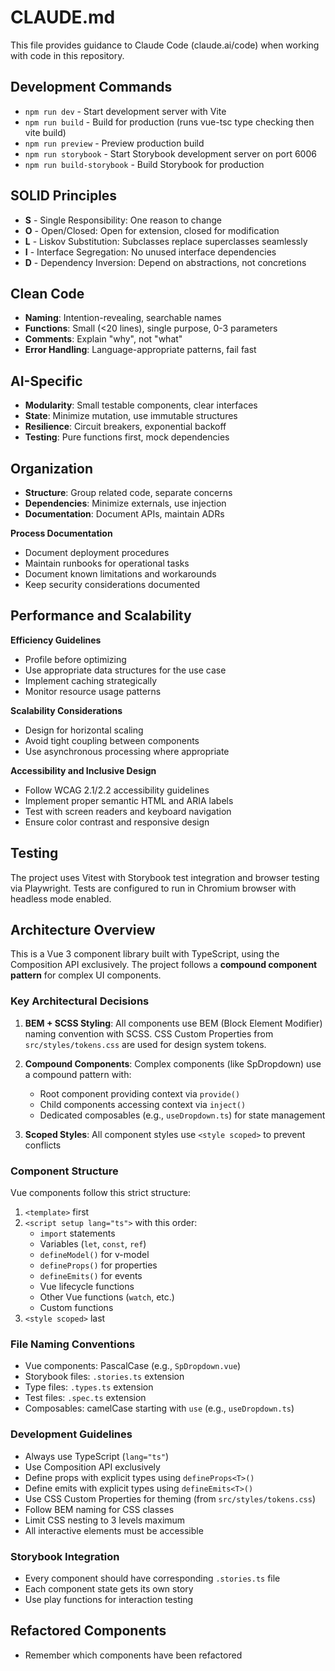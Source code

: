 # CLAUDE.md

This file provides guidance to Claude Code (claude.ai/code) when working with code in this repository.

## Development Commands

- `npm run dev` - Start development server with Vite
- `npm run build` - Build for production (runs vue-tsc type checking then vite build)
- `npm run preview` - Preview production build
- `npm run storybook` - Start Storybook development server on port 6006
- `npm run build-storybook` - Build Storybook for production

## SOLID Principles
- **S** - Single Responsibility: One reason to change
- **O** - Open/Closed: Open for extension, closed for modification
- **L** - Liskov Substitution: Subclasses replace superclasses seamlessly
- **I** - Interface Segregation: No unused interface dependencies
- **D** - Dependency Inversion: Depend on abstractions, not concretions

## Clean Code
- **Naming**: Intention-revealing, searchable names
- **Functions**: Small (<20 lines), single purpose, 0-3 parameters
- **Comments**: Explain "why", not "what"
- **Error Handling**: Language-appropriate patterns, fail fast

## AI-Specific
- **Modularity**: Small testable components, clear interfaces
- **State**: Minimize mutation, use immutable structures
- **Resilience**: Circuit breakers, exponential backoff
- **Testing**: Pure functions first, mock dependencies

## Organization
- **Structure**: Group related code, separate concerns
- **Dependencies**: Minimize externals, use injection
- **Documentation**: Document APIs, maintain ADRs

**Process Documentation**
- Document deployment procedures
- Maintain runbooks for operational tasks
- Document known limitations and workarounds
- Keep security considerations documented

## Performance and Scalability

**Efficiency Guidelines**
- Profile before optimizing
- Use appropriate data structures for the use case
- Implement caching strategically
- Monitor resource usage patterns

**Scalability Considerations**
- Design for horizontal scaling
- Avoid tight coupling between components
- Use asynchronous processing where appropriate

**Accessibility and Inclusive Design**
- Follow WCAG 2.1/2.2 accessibility guidelines
- Implement proper semantic HTML and ARIA labels
- Test with screen readers and keyboard navigation
- Ensure color contrast and responsive design

## Testing

The project uses Vitest with Storybook test integration and browser testing via Playwright. Tests are configured to run in Chromium browser with headless mode enabled.

## Architecture Overview

This is a Vue 3 component library built with TypeScript, using the Composition API exclusively. The project follows a **compound component pattern** for complex UI components.

### Key Architectural Decisions

1. **BEM + SCSS Styling**: All components use BEM (Block Element Modifier) naming convention with SCSS. CSS Custom Properties from `src/styles/tokens.css` are used for design system tokens.

2. **Compound Components**: Complex components (like SpDropdown) use a compound pattern with:
   - Root component providing context via `provide()`
   - Child components accessing context via `inject()`
   - Dedicated composables (e.g., `useDropdown.ts`) for state management

3. **Scoped Styles**: All component styles use `<style scoped>` to prevent conflicts

### Component Structure

Vue components follow this strict structure:
1. `<template>` first
2. `<script setup lang="ts">` with this order:
   - `import` statements
   - Variables (`let`, `const`, `ref`)
   - `defineModel()` for v-model
   - `defineProps()` for properties
   - `defineEmits()` for events
   - Vue lifecycle functions
   - Other Vue functions (`watch`, etc.)
   - Custom functions
3. `<style scoped>` last

### File Naming Conventions

- Vue components: PascalCase (e.g., `SpDropdown.vue`)
- Storybook files: `.stories.ts` extension
- Type files: `.types.ts` extension
- Test files: `.spec.ts` extension
- Composables: camelCase starting with `use` (e.g., `useDropdown.ts`)

### Development Guidelines

- Always use TypeScript (`lang="ts"`)
- Use Composition API exclusively
- Define props with explicit types using `defineProps<T>()`
- Define emits with explicit types using `defineEmits<T>()`
- Use CSS Custom Properties for theming (from `src/styles/tokens.css`)
- Follow BEM naming for CSS classes
- Limit CSS nesting to 3 levels maximum
- All interactive elements must be accessible

### Storybook Integration

- Every component should have corresponding `.stories.ts` file
- Each component state gets its own story
- Use play functions for interaction testing

## Refactored Components
- Remember which components have been refactored